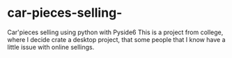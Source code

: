# car-pieces-selling-
Car'pieces selling using python with Pyside6
This is a project from college, where I decide crate a desktop project, that some people that I know have a little issue with online sellings.

